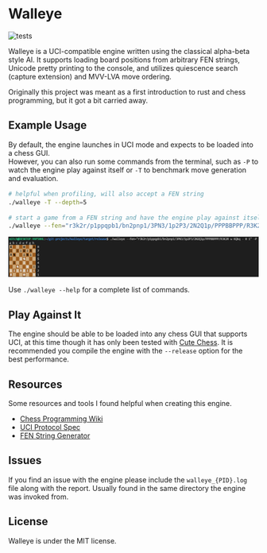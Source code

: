# Walleye

![tests](https://github.com/MitchelPaulin/ChessEngine/actions/workflows/rust.yml/badge.svg)

Walleye is a UCI-compatible engine written using the classical alpha-beta style AI. It supports loading board positions from arbitrary FEN strings, Unicode pretty printing to the console, and utilizes quiescence search (capture extension) and MVV-LVA move ordering.

Originally this project was meant as a first introduction to rust and chess programming, but it got a bit carried away.

## Example Usage

By default, the engine launches in UCI mode and expects to be loaded into a chess GUI. \
However, you can also run some commands from the terminal, such as `-P` to watch the engine play against itself or `-T` to benchmark move generation and evaluation. 


```sh
# helpful when profiling, will also accept a FEN string
./walleye -T --depth=5
```

```bash
# start a game from a FEN string and have the engine play against itself
./walleye --fen="r3k2r/p1ppqpb1/bn2pnp1/3PN3/1p2P3/2N2Q1p/PPPBBPPP/R3K2R w KQkq - 0 1" -P
```

![demo](./demo/demo.png)

Use `./walleye --help` for a complete list of commands.

## Play Against It

The engine should be able to be loaded into any chess GUI that supports UCI, at this time though it has only been tested with [Cute Chess](https://cutechess.com/). It is recommended you compile the engine with the `--release` option for the best performance.

## Resources

Some resources and tools I found helpful when creating this engine.

- [Chess Programming Wiki](https://www.chessprogramming.org)
- [UCI Protocol Spec](https://backscattering.de/chess/uci/)
- [FEN String Generator](http://www.netreal.de/Forsyth-Edwards-Notation/index.php)

## Issues

If you find an issue with the engine please include the `walleye_{PID}.log` file along with the report. Usually found in the same directory the engine was invoked from.

## License

Walleye is under the MIT license.
